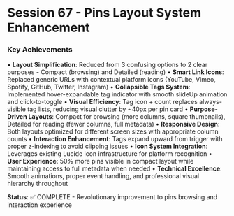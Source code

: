 # Session 67 - Pins Layout System Enhancement

### Key Achievements
• **Layout Simplification**: Reduced from 3 confusing options to 2 clear purposes - Compact (browsing) and Detailed (reading)
• **Smart Link Icons**: Replaced generic URLs with contextual platform icons (YouTube, Vimeo, Spotify, GitHub, Twitter, Instagram)
• **Collapsible Tags System**: Implemented hover-expandable tag indicator with smooth slideUp animation and click-to-toggle
• **Visual Efficiency**: Tag icon + count replaces always-visible tag lists, reducing visual clutter by ~40px per pin card
• **Purpose-Driven Layouts**: Compact for browsing (more columns, square thumbnails), Detailed for reading (fewer columns, full metadata)
• **Responsive Design**: Both layouts optimized for different screen sizes with appropriate column counts
• **Interaction Enhancement**: Tags expand upward from trigger with proper z-indexing to avoid clipping issues
• **Icon System Integration**: Leverages existing Lucide icon infrastructure for platform recognition
• **User Experience**: 50% more pins visible in compact layout while maintaining access to full metadata when needed
• **Technical Excellence**: Smooth animations, proper event handling, and professional visual hierarchy throughout

**Status**: ✅ COMPLETE - Revolutionary improvement to pins browsing and interaction experience

